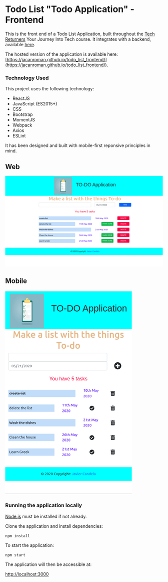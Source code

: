 # Todo List "Todo Application" - Frontend

This is the front end of a Todo List Application, built throughout the [Tech Returners](https://techreturners.com) Your Journey Into Tech course. It integrates with a backend, available [here](https://github.com/Jacanroman/todo_backend).

The hosted version of the application is available here: [https://jacanroman.github.io/todo_list_frontend/](https://jacanroman.github.io/todo_list_frontend/).

### Technology Used

This project uses the following technology:

- ReactJS
- JavaScript (ES2015+)
- CSS
- Bootstrap
- MomentJS
- Webpack
- Axios
- ESLint

It has been designed and built with mobile-first reponsive principles in mind.


## Web

<a href="[https://jacanroman.github.io/todo_list_frontend/]"><img src="https://github.com/Jacanroman/todo_list_frontend/blob/master/src/images/web.png" alt="Image_web" /></a>



## Mobile

<a href="[https://jacanroman.github.io/todo_list_frontend/]"><img src="https://github.com/Jacanroman/todo_list_frontend/blob/master/src/images/Mobile.png" alt="Image_web"/></a>




### Running the application locally

[Node.js](https://nodejs.org/en/) must be installed if not already.

Clone the application and install dependencies:

    npm install

To start the application:

    npm start

The application will then be accessible at:

[http://localhost:3000](http://localhost:3000)

